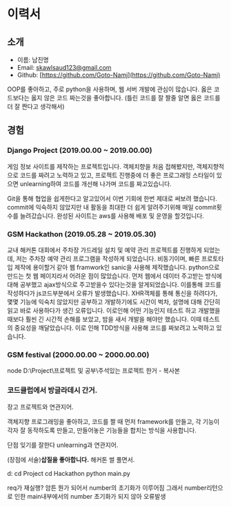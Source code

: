 # 이력서

## 소개
- 이름: 남진명
- Email: skawlsaud123@gmail.com
- Github: [https://github.com/Goto-Namj](https://github.com/Goto-Namj)

OOP를 좋아하고, 주로 python을 사용하며, 웹 서버 개발에 관심이 많습니다.
옳은 코드보다는 옳지 않은 코드 짜는것을 좋아합니다.
(틀린 코드를 잘 짤줄 알면 옳은 코드를 더 잘 짠다고 생각해서)

## 경험
### Django Project (2019.00.00 ~ 2019.00.00)
게임 정보 사이트를 제작하는 프로젝트입니다.
객체치향을 처음 접해봤지만, 객체지향적으로 코드를 짜려고 노력하고 있고,
프로젝트 진행중에 더 좋은 프로그래밍 스타일이 있으면 unlearning하여 코드를 개선해 나가며 코드를 짜고있습니다.

Git을 통해 협업을 쉽게한다고 알고있어서 이번 기회에 한번 제대로 써보려 했습니다.
commit에 익숙하지 않았지만 내 활동을 최대한 더 쉽게 알려주기위해 매일 commit횟수를 늘려갔습니다.
완성된 사이트는 aws를 사용해 배포 및 운영을 할것입니다.


### GSM Hackathon (2019.05.28 ~ 2019.05.30)
교내 해커톤 대회에서 주차장 가드레일 설치 및 예약 관리 프로젝트를 진행하게 되었는데, 저는 주차장 예약 관리 프로그램을 작성하게 되었습니다.
비동기이며, 빠른 프로토타입 제작에 용이할거 같아 웹 framwork인 sanic을 사용해 제작했습니다.
python으로 만드는 첫 웹 페이지라서 어려운 점이 많았습니다.
먼저 웹에서 데이터 주고받는 방식에 대해 공부했고 ajax방식으로 주고받을수 있다는것을 알게되었습니다.
이를통해 코드를 작성하다가 js코드부분에서 오류가 발생했습니다.
XHR객체를 통해 통신을 하려다가, 몇몇 기능에 익숙치 않았지만 공부하고 개발하기에도 시간이 벅차, 설명에 대해 간단히 읽고 바로 사용하다가 생긴 오류입니다.
이로인해 어떤 기능인지 테스트 하고 개발했을 때보다 훨씬 긴 시간적 손해를 보았고, 밤을 새서 개발을 해야만 했습니다.
이때 테스트의 중요성을 깨달았습니다. 이로 인해 TDD방식을 사용해 코드를 짜보려고 노력하고 있습니다.


### GSM festival (2000.00.00 ~ 2000.00.00)
node
D:\Project\프로젝트 및 공부\주석있는 프로젝트 한거 - 복사본


### 코드클럽에서 방글라데시 간거.


장고 프로젝트와 연관지어.

객체지향 프로그래밍을 좋아하고, 코드를 짤 때 먼저 framework를 만들고, 각 기능이 각자 잘 동작하도록 만들고, 만들어놓은 기능들을 합치는 방식을 사용합니다.



단점 잊기를 잘한다
unlearning과 연관지어.

(장점에 서술)**삽질을 좋아합니다.**
해커톤 썰 풀면서.

d:
cd Project
cd Hackathon
python main.py

req가 재실행? 암튼 뭔가 되어서
number의 초기화가 이루어짐
그래서 number리턴으로 인한 main내부에서의 number 초기화가 되지 않아 오류발생